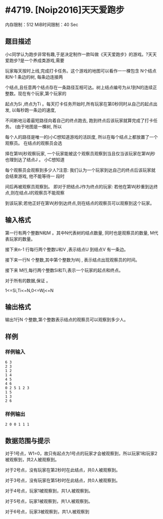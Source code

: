 # #4719. [Noip2016]天天爱跑步

内存限制：512 MiB时间限制：40 Sec

## 题目描述

小c同学认为跑步非常有趣,于是决定制作一款叫做《天天爱跑步》的游戏。?天天爱跑步?是一个养成类游戏,需要

玩家每天按时上线,完成打卡任务。这个游戏的地图可以看作一一棵包含 N个结点和N-1 条边的树, 每条边连接两

个结点,且任意两个结点存在一条路径互相可达。树上结点编号为从1到N的连续正整数。现在有个玩家,第个玩家的

起点为Si ,终点为Ti  。每天打卡任务开始时,所有玩家在第0秒同时从自己的起点出发, 以每秒跑一条边的速度,

不间断地沿着最短路径向着自己的终点跑去, 跑到终点后该玩家就算完成了打卡任务。 (由于地图是一棵树, 所以

每个人的路径是唯一的)小C想知道游戏的活跃度, 所以在每个结点上都放置了一个观察员。 在结点的观察员会选

择在第Wj秒观察玩家, 一个玩家能被这个观察员观察到当且仅当该玩家在第Wj秒也理到达了结点J  。 小C想知道

每个观察员会观察到多少人?注意: 我们认为一个玩家到达自己的终点后该玩家就会结束游戏, 他不能等待一 段时

间后再被观察员观察到。 即对于把结点J作为终点的玩家: 若他在第Wj秒重到达终点,则在结点J的观察员不能观察

到该玩家;若他正好在第Wj秒到达终点,则在结点的观察员可以观察到这个玩家。

## 输入格式

第一行有两个整数N和M 。其中N代表树的结点数量, 同时也是观察员的数量, M代表玩家的数量。

接下来n-1 行每行两个整数U和V ,表示结点U 到结点V 有一条边。

接下来一行N 个整数,其中第个整数为Wj , 表示结点出现观察员的时间。

接下来 M行,每行两个整数Si和Ti,表示一个玩家的起点和终点。

对于所有的数据,保证 。

1<=Si,Ti<=N,0<=Wj<=N

## 输出格式

输出1行N 个整数,第个整数表示结点的观察员可以观察到多少人。

## 样例

### 样例输入

    
    6 3
    2 3
    1 2
    1 4
    4 5
    4 6
    0 2 5 1 2 3
    1 5
    1 3
    2 6
    

### 样例输出

    
    2 0 0 1 1 1
    

## 数据范围与提示

对于1号点，W1=0，故只有起点为1号点的玩家才会被观察到，所以玩家1和玩家2被观察到，共2人被观察到。

对于2号点，没有玩家在第2秒时在此结点，共0人被观察到。

对于3号点，没有玩家在第5秒时在此结点，共0人被观察到。

对于4号点，玩家1被观察到，共1人被观察到。

对于5号点，玩家1被观察到，共1人被观察到。

对于6号点，玩家3被观察到，共1人被观察到
